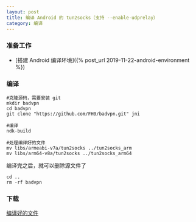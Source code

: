 ```yaml
---
layout: post
title: 编译 Android 的 tun2socks（支持 --enable-udprelay）
category: 编译
---
```


### 准备工作
- [搭建 Android 编译环境]({% post_url 2019-11-22-android-environment %})

### 编译
```shell
#克隆源码，需要安装 git
mkdir badvpn
cd badvpn
git clone "https://github.com/FH0/badvpn.git" jni

#编译
ndk-build

#处理编译好的文件
mv libs/armeabi-v7a/tun2socks ../tun2socks_arm
mv libs/arm64-v8a/tun2socks ../tun2socks_arm64
```

编译完之后，就可以删除源文件了
```shell
cd ..
rm -rf badvpn
```

### 下载
[编译好的文件](/assets/android-tun2socks.tgz)

